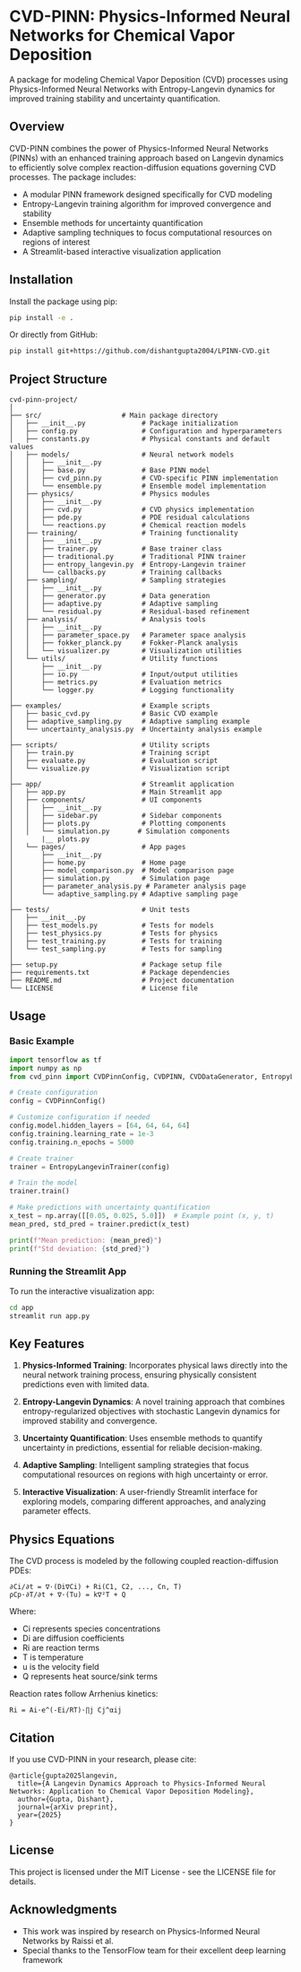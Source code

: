 # CVD-PINN: Physics-Informed Neural Networks for Chemical Vapor Deposition

A package for modeling Chemical Vapor Deposition (CVD) processes using Physics-Informed Neural Networks with Entropy-Langevin dynamics for improved training stability and uncertainty quantification.

## Overview

CVD-PINN combines the power of Physics-Informed Neural Networks (PINNs) with an enhanced training approach based on Langevin dynamics to efficiently solve complex reaction-diffusion equations governing CVD processes. The package includes:

- A modular PINN framework designed specifically for CVD modeling
- Entropy-Langevin training algorithm for improved convergence and stability
- Ensemble methods for uncertainty quantification
- Adaptive sampling techniques to focus computational resources on regions of interest
- A Streamlit-based interactive visualization application

## Installation

Install the package using pip:

```bash
pip install -e .
```

Or directly from GitHub:

```bash
pip install git+https://github.com/dishantgupta2004/LPINN-CVD.git
```

## Project Structure

```
cvd-pinn-project/
│
├── src/                    # Main package directory
│   ├── __init__.py              # Package initialization
│   ├── config.py                # Configuration and hyperparameters
│   ├── constants.py             # Physical constants and default values
│   ├── models/                  # Neural network models
│   │   ├── __init__.py
│   │   ├── base.py              # Base PINN model
│   │   ├── cvd_pinn.py          # CVD-specific PINN implementation
│   │   └── ensemble.py          # Ensemble model implementation
│   ├── physics/                 # Physics modules
│   │   ├── __init__.py
│   │   ├── cvd.py               # CVD physics implementation
│   │   ├── pde.py               # PDE residual calculations
│   │   └── reactions.py         # Chemical reaction models
│   ├── training/                # Training functionality
│   │   ├── __init__.py
│   │   ├── trainer.py           # Base trainer class 
│   │   ├── traditional.py       # Traditional PINN trainer
│   │   ├── entropy_langevin.py  # Entropy-Langevin trainer
│   │   └── callbacks.py         # Training callbacks
│   ├── sampling/                # Sampling strategies
│   │   ├── __init__.py
│   │   ├── generator.py         # Data generation
│   │   ├── adaptive.py          # Adaptive sampling
│   │   └── residual.py          # Residual-based refinement
│   ├── analysis/                # Analysis tools
│   │   ├── __init__.py
│   │   ├── parameter_space.py   # Parameter space analysis
│   │   ├── fokker_planck.py     # Fokker-Planck analysis
│   │   └── visualizer.py        # Visualization utilities
│   └── utils/                   # Utility functions
│       ├── __init__.py
│       ├── io.py                # Input/output utilities
│       ├── metrics.py           # Evaluation metrics
│       └── logger.py            # Logging functionality
│
├── examples/                    # Example scripts
│   ├── basic_cvd.py             # Basic CVD example
│   ├── adaptive_sampling.py     # Adaptive sampling example
│   └── uncertainty_analysis.py  # Uncertainty analysis example
│
├── scripts/                     # Utility scripts
│   ├── train.py                 # Training script
│   ├── evaluate.py              # Evaluation script
│   └── visualize.py             # Visualization script
│
├── app/                         # Streamlit application
│   ├── app.py                   # Main Streamlit app
│   ├── components/              # UI components
│   │   ├── __init__.py
│   │   ├── sidebar.py           # Sidebar components
│   │   ├── plots.py             # Plotting components
│   │   └── simulation.py       # Simulation components
│       |__ plots.py
│   └── pages/                   # App pages
│       ├── __init__.py
│       ├── home.py              # Home page
│       ├── model_comparison.py  # Model comparison page
│       ├── simulation.py        # Simulation page
│       ├── parameter_analysis.py # Parameter analysis page
│       └── adaptive_sampling.py # Adaptive sampling page
│
├── tests/                       # Unit tests
│   ├── __init__.py
│   ├── test_models.py           # Tests for models
│   ├── test_physics.py          # Tests for physics
│   ├── test_training.py         # Tests for training
│   └── test_sampling.py         # Tests for sampling
│
├── setup.py                     # Package setup file
├── requirements.txt             # Package dependencies
├── README.md                    # Project documentation
└── LICENSE                      # License file
```

## Usage

### Basic Example

```python
import tensorflow as tf
import numpy as np
from cvd_pinn import CVDPinnConfig, CVDPINN, CVDDataGenerator, EntropyLangevinTrainer

# Create configuration
config = CVDPinnConfig()

# Customize configuration if needed
config.model.hidden_layers = [64, 64, 64, 64]
config.training.learning_rate = 1e-3
config.training.n_epochs = 5000

# Create trainer
trainer = EntropyLangevinTrainer(config)

# Train the model
trainer.train()

# Make predictions with uncertainty quantification
x_test = np.array([[0.05, 0.025, 5.0]])  # Example point (x, y, t)
mean_pred, std_pred = trainer.predict(x_test)

print(f"Mean prediction: {mean_pred}")
print(f"Std deviation: {std_pred}")
```

### Running the Streamlit App

To run the interactive visualization app:

```bash
cd app
streamlit run app.py
```

## Key Features

1. **Physics-Informed Training**: Incorporates physical laws directly into the neural network training process, ensuring physically consistent predictions even with limited data.

2. **Entropy-Langevin Dynamics**: A novel training approach that combines entropy-regularized objectives with stochastic Langevin dynamics for improved stability and convergence.

3. **Uncertainty Quantification**: Uses ensemble methods to quantify uncertainty in predictions, essential for reliable decision-making.

4. **Adaptive Sampling**: Intelligent sampling strategies that focus computational resources on regions with high uncertainty or error.

5. **Interactive Visualization**: A user-friendly Streamlit interface for exploring models, comparing different approaches, and analyzing parameter effects.

## Physics Equations

The CVD process is modeled by the following coupled reaction-diffusion PDEs:

```
∂Ci/∂t = ∇·(Di∇Ci) + Ri(C1, C2, ..., Cn, T)
ρCp·∂T/∂t + ∇·(Tu) = k∇²T + Q
```

Where:
- Ci represents species concentrations
- Di are diffusion coefficients
- Ri are reaction terms
- T is temperature
- u is the velocity field
- Q represents heat source/sink terms

Reaction rates follow Arrhenius kinetics:

```
Ri = Ai·e^(-Ei/RT)·∏j Cj^αij
```

## Citation

If you use CVD-PINN in your research, please cite:

```
@article{gupta2025langevin,
  title={A Langevin Dynamics Approach to Physics-Informed Neural Networks: Application to Chemical Vapor Deposition Modeling},
  author={Gupta, Dishant},
  journal={arXiv preprint},
  year={2025}
}
```

## License

This project is licensed under the MIT License - see the LICENSE file for details.

## Acknowledgments

- This work was inspired by research on Physics-Informed Neural Networks by Raissi et al.
- Special thanks to the TensorFlow team for their excellent deep learning framework